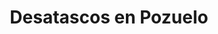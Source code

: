 ---
id: 'service-14'
title: 'Desatascos en Pozuelo'

titleMeta: "Desatascos en Pozuelo - Expertos en Pocería y Desatrancos "
lugar: 'Pozuelo'
mediumImage: 'renovation-lg.webp'
largeImage: 'desatascospozuelo-md.webp'
metaContent: "Desatascos Pociten: Desatascos en Pozuelo, expertos en pocería y desatrancos 💧. Solucionamos tus problemas de atascos rápidamente. ¡Llámanos! ☎️ 647 376 782."
detailBreadcrumbSubTitle: 'Single Service'
detailBreadcrumbDesc: 'Empresa de poceros en Pozuelo con los mejores precios'
canonical: https://www.desatascos-madrid.com/desatascos/pozuelo


title2: 'Desatascos en Pozuelo'
#PARRAFO color negro de fondo y letras en verde
detailSubTitle: 'Desatascos y Obras de Pocería en Pozuelo: Soluciones Efectivas de Desatascos Pociten'

#PARRAFO slider
parrafo: "Desatascos y Obras de Pocería: Soluciones Rápidas y Efectivas para sus Problemas de Saneamiento en Pozuelo"

#PARRAFO Primera pregunta



descripcion: "En Desatascos Pociten, nos enorgullece ofrecer soluciones efectivas y de alta calidad para desatascos y obras de pocería en Pozuelo y sus alrededores. Como empresa especializada en la limpieza y mantenimiento de redes de saneamiento, nos comprometemos a garantizar el correcto funcionamiento de las tuberías y alcantarillas de nuestros clientes, evitando problemas como atascos, inundaciones y olores desagradables."
detailDesc: "Cuando se trata de problemas de alcantarillado y tuberías, es importante contar con una empresa especializada en desatascos y obras de pocería en Pozuelo y sus alrededores. En Desatascos Pociten, nos enorgullecemos de ofrecer soluciones de alta calidad para garantizar que su sistema de alcantarillado y tuberías funcione correctamente."

#PARRAFO Segunda pregunta


descripcion1: "Ofrecemos una amplia gama de servicios para satisfacer las necesidades de nuestros clientes. Nuestros servicios incluyen la limpieza de tuberías, desatascos de alcantarillado, reparación de tuberías y instalación de nuevas tuberías. Trabajamos diligentemente para garantizar que su sistema de alcantarillado y tuberías funcione de manera eficiente y sin problemas."
descripcion2: ""

#PARRAFO Tercera pregunta

descripcion3: "En Desatascos Pociten, nos esforzamos por utilizar métodos naturales y seguros para resolver los problemas de atascos. Utilizamos tecnologías y herramientas especializadas para eliminar cualquier obstrucción en las tuberías sin dañar el medio ambiente. Además, ofrecemos servicios de emergencia las 24 horas del día, los 7 días de la semana, para resolver cualquier problema urgente que pueda tener con su sistema de alcantarillado o tuberías."

#Set inner Html con contenido variable

contenidoDescripcion: "
<h2>Servicios de Desatascos en Pozuelo</h2>
<p>Ofrecemos servicios de desatascos de alta calidad en Pozuelo y sus alrededores. Nuestro equipo de profesionales altamente capacitados utiliza herramientas y tecnologías de última generación para eliminar los atascos más difíciles de manera rápida y efectiva. Ya sea que se trate de un atasco en su hogar o en su negocio, estamos aquí para ayudarlo.</p>
<br>

<h3>Limpieza de Tuberías</h3>
<p>Una de las causas más comunes de atascos son las tuberías obstruidas. En Desatascos Pociten, utilizamos una amplia gama de técnicas y herramientas especializadas para limpiar las tuberías y eliminar cualquier obstrucción. Esto ayuda a evitar futuros problemas de atascos y mejora el flujo de agua en su hogar o negocio.</p>
<br>
<h3>Desatascos de Alcantarillado</h3>
<p>Cuando se trata de atascos en las alcantarillas, podemos ayudarlo a resolver el problema rápidamente. Nuestro equipo utiliza herramientas de alta presión para eliminar los atascos más difíciles en el sistema de alcantarillado. Además, podemos realizar una inspección completa del sistema para detectar cualquier problema adicional..</p>
<br>
<h2>Servicios de Obras de Pocería en Pozuelo</h2>
<p>En Desatascos Pociten, también ofrecemos servicios de obras de pocería en Pozuelo y sus alrededores. Nuestro equipo altamente capacitado está equipado con las herramientas y tecnologías necesarias para realizar cualquier trabajo de pocería, desde la instalación de nuevas tuberías hasta la reparación de las existentes.</p>
<br>
<h3>Reparación de Tuberías</h3>
<p>Cuando las tuberías están dañadas, pueden causar una serie de problemas, desde atascos hasta inundaciones. En Desatascos Pociten, podemos ayudarlo a resolver cualquier problema de tuberías. Utilizamos tecnologías avanzadas para detectar y reparar las tuberías dañadas sin causar ningún daño adicional.</p>
<br>
<h3>Instalación de Tuberías</h3>
<p>Si necesita nuevas tuberías instaladas en su hogar o negocio, podemos ayudarlo. En Desatascos Pociten, tenemos años de experiencia en la instalación de tuberías de alta calidad. Utilizamos materiales duraderos y de alta calidad para garantizar que su sistema de tuberías funcione correctamente durante muchos años.</p>
"

#PARRAFO Cuarta pregunta

descripcion4: "En Desatascos Pociten, nos enorgullece ofrecer soluciones de alta calidad para desatascos y obras de pocería en Pozuelo y sus alrededores. Nuestro equipo altamente capacitado está equipado con las herramientas y tecnologías necesarias para resolver cualquier problema de alcantarillado o tubería."

#PARRAFO Quinta pregunta


#FAqs de la pagina

accordionData:
 [
    {
      question: '¿Cuánto tiempo lleva el proceso de desatascos y obras de pocería?',
      answer:
        'El tiempo que lleva el proceso depende del tamaño y la complejidad del problema en cuestión. Sin embargo, nuestro equipo trabaja de manera eficiente y efectiva para resolver cualquier problema lo antes posible.',
    },
    {
      question: '¿Utilizan productos químicos para desatascar las tuberías?',
      answer:
        'En Desatascos Pociten, nos esforzamos por utilizar métodos naturales y seguros para resolver los problemas de atascos. Utilizamos tecnologías y herramientas especializadas para eliminar cualquier obstrucción en las tuberías sin dañar el medio ambiente.
',
    },
    {
      question: '¿Ofrecen servicios de emergencia?',
      answer:
        'Sí, ofrecemos servicios de emergencia las 24 horas del día, los 7 días de la semana, para resolver cualquier problema urgente que pueda tener con su sistema de alcantarillado o tuberías.',
    },
      {
      question: '¿Cuál es el precio de los servicios de Desatascos Pociten?',
      answer: 'El precio de los servicios de Desatascos Pociten varía según el tipo y la gravedad del problema, así como el tipo de servicio que se requiere. La empresa ofrece presupuestos personalizados para cada cliente.'
    },
      {
      question: '¿Qué garantía ofrecen para sus servicios?',
      answer:
        'En Desatascos Pociten, nos comprometemos a ofrecer servicios de alta calidad y soluciones efectivas para los problemas de desatascos y obras de pocería. Si no está completamente satisfecho con nuestros servicios, haremos todo lo posible para resolver cualquier problema y garantizar su satisfacción.'
    },
  ]

#OPCIONES LI

option1: '✅ Pisos y viviendas en general con problemas de atascos en bañeras, fregaderos o inodoros.'
option2: '✅ Chalets individuales, adosados o pareados de clientes particulares en general con problemas de atascos en arquetas de hojas o tierra. '
option3: '✅ Colegios con atascos en general de aseos y arquetas de patios.'
option4: '✅ Urbanizaciones con atascos, arquetas deterioradas, problemas de tuberías o bajantes.'
option5: '✅ Restaurantes con problemas de atascos en cocina, fregaderos o en los aseos de los clientes.'
option6: '✅ Instalaciones deportivas con problemas en los desagües de las piscina o vaciado de arquetas en los vestuarios.'
option7: '✅ Hoteles para el mantenimiento de sus instalaciones, queriendo dar siempre el mejor servicio a sus huéspedes.'
option 8: '✅ Multinacionales para incidencias o mantenimiento de las instalaciones distribuidas en sus oficinas.'
option 9: '✅ Naves industriales, que generan residuos que sin remedio se acumulan en sus arquetas produciendo atrancos.'


#PARRAFO TEXTO FONDO NEGRO LETRAS VERDES ANTES DE BOTON

parrafo1: '<h2>24 HORAS A TU SERVICIO</h2>'

isFeatured: true
---